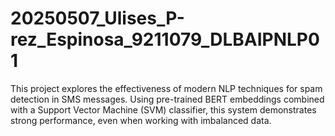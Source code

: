 # 20250507_Ulises_P-rez_Espinosa_9211079_DLBAIPNLP01
This project explores the effectiveness of modern NLP techniques for spam detection in SMS messages. Using pre-trained BERT embeddings combined with a Support Vector Machine (SVM) classifier, this system demonstrates strong performance, even when working with imbalanced data.
